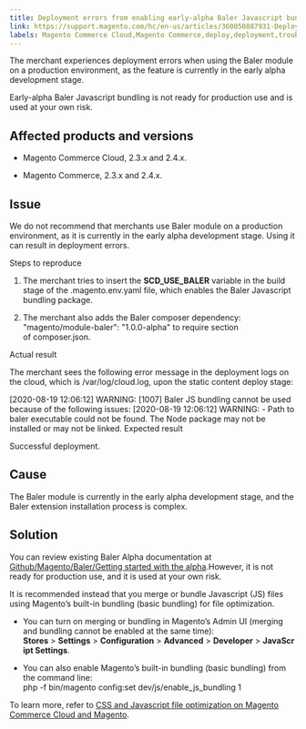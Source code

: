 ```yaml
---
title: Deployment errors from enabling early-alpha Baler Javascript bundling build 
link: https://support.magento.com/hc/en-us/articles/360050887931-Deployment-errors-from-enabling-early-alpha-Baler-Javascript-bundling-build-
labels: Magento Commerce Cloud,Magento Commerce,deploy,deployment,troubleshooting,github,deployment error,deployment fails,2.3.x,Javascript,2.4.x,Baler
---
```


The merchant experiences deployment errors when using the Baler module on a production environment, as the feature is currently in the early alpha development stage.

Early-alpha Baler Javascript bundling is not ready for production use and is used at your own risk.

## Affected products and versions

* Magento Commerce Cloud, 2.3.x and 2.4.x.

* Magento Commerce, 2.3.x and 2.4.x.

## Issue

We do not recommend that merchants use Baler module on a production environment, as it is currently in the early alpha development stage. Using it can result in deployment errors.

Steps to reproduce

1. The merchant tries to insert the **SCD\_USE\_BALER** variable in the build stage of the .magento.env.yaml file, which enables the Baler Javascript bundling package.

1. The merchant also adds the Baler composer dependency:  
"magento/module-baler": "1.0.0-alpha" to require section of composer.json.

Actual result

The merchant sees the following error message in the deployment logs on the cloud, which is <project home>/var/log/cloud.log, upon the static content deploy stage:

 [2020-08-19 12:06:12] WARNING: [1007] Baler JS bundling cannot be used because of the following issues:
 [2020-08-19 12:06:12] WARNING: - Path to baler executable could not be found. The Node package may not be installed or may not be linked.
Expected result

Successful deployment.

## Cause

The Baler module is currently in the early alpha development stage, and the Baler extension installation process is complex.

## Solution

You can review existing Baler Alpha documentation at [Github/Magento/Baler/Getting started with the alpha](https://github.com/magento/baler/blob/master/docs/ALPHA.md).However, it is not ready for production use, and it is used at your own risk.    
  
It is recommended instead that you merge or bundle Javascript (JS) files using Magento’s built-in bundling (basic bundling) for file optimization.

* You can turn on merging or bundling in Magento’s Admin UI (merging and bundling cannot be enabled at the same time):   
**Stores** > **Settings** > **Configuration** > **Advanced** > **Developer** > **JavaScript Settings**.

* You can also enable Magento’s built-in bundling (basic bundling) from the command line:  
php -f bin/magento config:set dev/js/enable\_js\_bundling 1

To learn more, refer to [CSS and Javascript file optimization on Magento Commerce Cloud and Magento](https://support.magento.com/hc/en-us/articles/360044482152).

